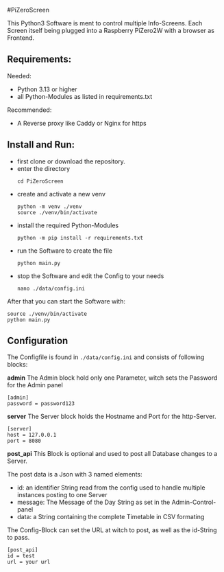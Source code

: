 #PiZeroScreen

This Python3 Software is ment to control multiple Info-Screens.
Each Screen itself being plugged into a Raspberry PiZero2W with a browser as Frontend.

**Requirements:**
-
Needed:
- Python 3.13 or higher
- all Python-Modules as listed in requirements.txt

Recommended:
- A Reverse proxy like Caddy or Nginx for https

**Install and Run:**
-

- first clone or download the repository.
- enter the directory
  ```
  cd PiZeroScreen
  ```
- create and activate a new venv
  ```
  python -m venv ./venv
  source ./venv/bin/activate
  ```
- install the required Python-Modules
  ```
  python -m pip install -r requirements.txt
  ```
- run the Software to create the file
  ```
  python main.py
  ```
- stop the Software and edit the Config to your needs
  ```
  nano ./data/config.ini
  ```

After that you can start the Software with:
```
source ./venv/bin/activate
python main.py
```

**Configuration**
-
The Configfile is found in ```./data/config.ini``` and consists of following blocks:

**admin**
The Admin block hold only one Parameter, witch sets the Password for the Admin panel
```
[admin]
password = password123
```

**server**
The Server block holds the Hostname and Port for the http-Server.
```
[server]
host = 127.0.0.1
port = 8080
```

**post_api**
This Block is optional and used to post all Database changes to a Server.

The post data is a Json with 3 named elements:
- id: an identifier String read from the config used to handle multiple instances posting to one Server
- message: The Message of the Day String as set in the Admin-Control-panel
- data: a String containing the complete Timetable in CSV formating

The Config-Block can set the URL at witch to post, as well as the id-String to pass.
```
[post_api]
id = test
url = your url
```
